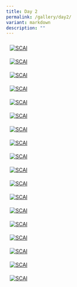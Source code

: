 ```yaml
---
title: Day 2
permalink: /gallery/day2/
variant: markdown
description: ""
---
```

<div class="row" style="padding: 0px 0px 0px 0px;">
	
<div class="col" style="padding: 10px 10px 10px 10px;"><a href="/images/Day%202/scai_day_2_01.jpeg"><img src="/images/Day%202/scai_day_2_01.jpeg" alt="SCAI"></a></div>	
	
<div class="col" style="padding: 10px 10px 10px 10px;"><a href="/images/Day%202/scai_day_2_02.jpeg"><img src="/images/Day%202/scai_day_2_02.jpeg" alt="SCAI"></a></div>	
	
<div class="col" style="padding: 10px 10px 10px 10px;"><a href="/images/Day%202/scai_day_2_03.jpeg"><img src="/images/Day%202/scai_day_2_03.jpeg" alt="SCAI"></a></div>	

</div>

<div class="row" style="padding: 0px 0px 0px 0px;">
	
<div class="col" style="padding: 10px 10px 10px 10px;"><a href="/images/Day%202/scai_day_2_04.jpeg"><img src="/images/Day%202/scai_day_2_04.jpeg" alt="SCAI"></a></div>	
	
<div class="col" style="padding: 10px 10px 10px 10px;"><a href="/images/Day%202/scai_day_2_05.jpeg"><img src="/images/Day%202/scai_day_2_05.jpeg" alt="SCAI"></a></div>	
	
<div class="col" style="padding: 10px 10px 10px 10px;"><a href="/images/Day%202/scai_day_2_06.jpeg"><img src="/images/Day%202/scai_day_2_06.jpeg" alt="SCAI"></a></div>	

</div>

<div class="row" style="padding: 0px 0px 0px 0px;">
	
<div class="col" style="padding: 10px 10px 10px 10px;"><a href="/images/Day%202/scai_day_2_07.jpeg"><img src="/images/Day%202/scai_day_2_07.jpeg" alt="SCAI"></a></div>	
	
<div class="col" style="padding: 10px 10px 10px 10px;"><a href="/images/Day%202/scai_day_2_08.jpeg"><img src="/images/Day%202/scai_day_2_08.jpeg" alt="SCAI"></a></div>	
	
<div class="col" style="padding: 10px 10px 10px 10px;"><a href="/images/Day%202/scai_day_2_09.jpeg"><img src="/images/Day%202/scai_day_2_09.jpeg" alt="SCAI"></a></div>	
	

</div>

<div class="row" style="padding: 0px 0px 0px 0px;">

<div class="col" style="padding: 10px 10px 10px 10px;"><a href="/images/Day%202/scai_day_2_10.jpeg"><img src="/images/Day%202/scai_day_2_10.jpeg" alt="SCAI"></a></div>	
	
<div class="col" style="padding: 10px 10px 10px 10px;"><a href="/images/Day%202/scai_day_2_11.jpeg"><img src="/images/Day%202/scai_day_2_11.jpeg" alt="SCAI"></a></div>	
	
<div class="col" style="padding: 10px 10px 10px 10px;"><a href="/images/Day%202/scai_day_2_12.jpeg"><img src="/images/Day%202/scai_day_2_12.jpeg" alt="SCAI"></a></div>	

</div>

<div class="row" style="padding: 0px 0px 0px 0px;">

<div class="col" style="padding: 10px 10px 10px 10px;"><a href="/images/Day%202/scai_day_2_13.jpeg"><img src="/images/Day%202/scai_day_2_13.jpeg" alt="SCAI"></a></div>	
	
<div class="col" style="padding: 10px 10px 10px 10px;"><a href="/images/Day%202/scai_day_2_14.jpeg"><img src="/images/Day%202/scai_day_2_14.jpeg" alt="SCAI"></a></div>	
	
<div class="col" style="padding: 10px 10px 10px 10px;"><a href="/images/Day%202/scai_day_2_15.jpeg"><img src="/images/Day%202/scai_day_2_15.jpeg" alt="SCAI"></a></div>	

</div>

<div class="row" style="padding: 0px 0px 0px 0px;">

<div class="col" style="padding: 10px 10px 10px 10px;"><a href="/images/Day%202/scai_day_2_16.jpeg"><img src="/images/Day%202/scai_day_2_16.jpeg" alt="SCAI"></a></div>	
	
<div class="col" style="padding: 10px 10px 10px 10px;"><a href="/images/Day%202/scai_day_2_17.jpeg"><img src="/images/Day%202/scai_day_2_17.jpeg" alt="SCAI"></a></div>	
	
<div class="col" style="padding: 10px 10px 10px 10px;"><a href="/images/Day%202/scai_day_2_18.jpeg"><img src="/images/Day%202/scai_day_2_18.jpeg" alt="SCAI"></a></div>	

</div>